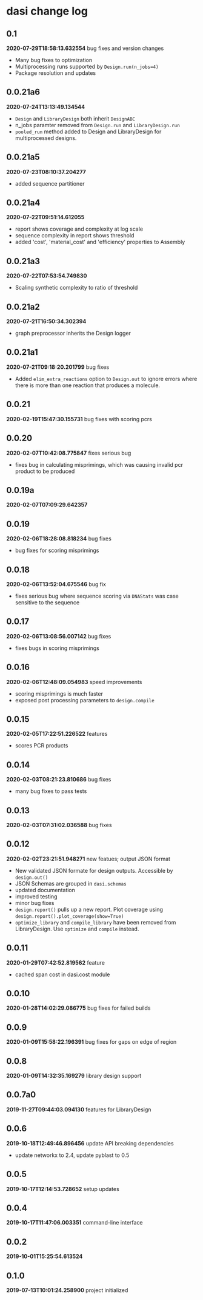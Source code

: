 # dasi change log
## 0.1
**2020-07-29T18:58:13.632554**
bug fixes and version changes

 - Many bug fixes to optimization
 - Multiprocessing runs supported by `Design.run(n_jobs=4)`
 - Package resolution and updates


## 0.0.21a6
**2020-07-24T13:13:49.134544**


 - `Design` and `LibraryDesign` both inherit `DesignABC`
 - n_jobs paramter removed from `Design.run` and `LibraryDesign.run`
 - `pooled_run` method added to Design and LibraryDesign for multiprocessed designs.


## 0.0.21a5
**2020-07-23T08:10:37.204277**


 - added sequence partitioner


## 0.0.21a4
**2020-07-22T09:51:14.612055**


 - report shows coverage and complexity at log scale
 - sequence complexity in report shows threshold
 - added 'cost', 'material_cost' and 'efficiency' properties to Assembly


## 0.0.21a3
**2020-07-22T07:53:54.749830**


 - Scaling synthetic complexity to ratio of threshold


## 0.0.21a2
**2020-07-21T16:50:34.302394**


 - graph preprocessor inherits the Design logger


## 0.0.21a1
**2020-07-21T09:18:20.201799**
bug fixes

 - Added `elim_extra_reactions` option to `Design.out` to ignore errors where there is more than one reaction that produces a molecule.


## 0.0.21
**2020-02-19T15:47:30.155731**
bug fixes with scoring pcrs




## 0.0.20
**2020-02-07T10:42:08.775847**
fixes serious bug

 - fixes bug in calculating misprimings, which was causing invalid pcr product to be produced


## 0.0.19a
**2020-02-07T07:09:29.642357**





## 0.0.19
**2020-02-06T18:28:08.818234**
bug fixes

 - bug fixes for scoring misprimings


## 0.0.18
**2020-02-06T13:52:04.675546**
bug fix

 - fixes serious bug where sequence scoring via `DNAStats` was case sensitive to the sequence


## 0.0.17
**2020-02-06T13:08:56.007142**
bug fixes

 - fixes bugs in scoring misprimings


## 0.0.16
**2020-02-06T12:48:09.054983**
speed improvements

 - scoring misprimings is much faster
 - exposed post processing parameters to `design.compile`


## 0.0.15
**2020-02-05T17:22:51.226522**
features

 - scores PCR products


## 0.0.14
**2020-02-03T08:21:23.810686**
bug fixes

 - many bug fixes to pass tests


## 0.0.13
**2020-02-03T07:31:02.036588**
bug fixes




## 0.0.12
**2020-02-02T23:21:51.948271**
new featues; output JSON format

 - New validated JSON formate for design outputs. Accessible by `design.out()`
 - JSON Schemas are grouped in `dasi.schemas`
 - updated documentation
 - improved testing
 - minor bug fixes
 - `design.report()` pulls up a new report. Plot coverage using `design.report().plot_coverage(show=True)`
 - `optimize_library` and `compile_library` have been removed from LibraryDesign. Use `optimize` and `compile` instead.


## 0.0.11
**2020-01-29T07:42:52.819562**
feature

 - cached span cost in dasi.cost module


## 0.0.10
**2020-01-28T14:02:29.086775**
bug fixes for failed builds




## 0.0.9
**2020-01-09T15:58:22.196391**
bug fixes for gaps on edge of region




## 0.0.8
**2020-01-09T14:32:35.169279**
library design support




## 0.0.7a0
**2019-11-27T09:44:03.094130**
features for LibraryDesign




## 0.0.6
**2019-10-18T12:49:46.896456**
update API breaking dependencies

 - update networkx to 2.4, update pyblast to 0.5


## 0.0.5
**2019-10-17T12:14:53.728652**
setup updates




## 0.0.4
**2019-10-17T11:47:06.003351**
command-line interface




## 0.0.2
**2019-10-01T15:25:54.613524**





## 0.1.0
**2019-07-13T10:01:24.258900**
project initialized


